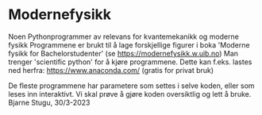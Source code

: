 # Modernefysikk
Noen Pythonprogrammer av relevans for kvantemekanikk og moderne fysikk
Programmene er brukt til å lage forskjellige figurer i boka 'Moderne fysikk for Bachelorstudenter'
(se https://modernefysikk.w.uib.no) 
Man trenger 'scientific python' for å kjøre programmene. Dette kan f.eks. lastes ned herfra:
https://www.anaconda.com/ (gratis for privat bruk)

De fleste programmene har parametere som settes i selve koden, eller som leses inn interaktivt. 
Vi skal prøve å gjøre koden oversiktlig og lett å bruke.
Bjarne Stugu, 30/3-2023

